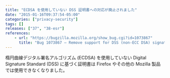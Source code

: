 ```yaml
---
title: "ECDSA を使用していない DSS 証明書への対応が廃止されました"
date: "2015-01-16T09:37:54-05:00"
categories: ["privacy-security"]
tags: []
releases: ["37", "38-esr"]
references:
    - url: "https://bugzilla.mozilla.org/show_bug.cgi?id=1073867"
      title: "Bug 1073867 – Remove support for DSS (non-ECC DSA) signatures from mozilla::pkix"
---
```

楕円曲線デジタル署名アルゴリズム (ECDSA) を使用していない Digital Signature Standard (DSS) に基づく証明書は Firefox やその他の Mozilla 製品では使用できなくなりました。
